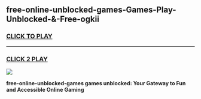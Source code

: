 
## free-online-unblocked-games-Games-Play-Unblocked-&-Free-ogkii
<h3>
<a href="https://premium76.site?title=free-online-unblocked-games&ref=24A">CLICK TO PLAY</a></h3>
<hr>

<h3>
<a href="https://premium76.site?title=free-online-unblocked-games&ref=24A">CLICK 2 PLAY</a>
  
</h3>

<a href="https://premium76.site?title=free-online-unblocked-games&ref=24A"><img src="https://clearcache.store/games.png"></a>


**free-online-unblocked-games games unblocked: Your Gateway to Fun and Accessible Online Gaming**
